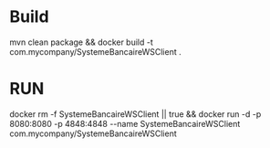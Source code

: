 # Build
mvn clean package && docker build -t com.mycompany/SystemeBancaireWSClient .

# RUN

docker rm -f SystemeBancaireWSClient || true && docker run -d -p 8080:8080 -p 4848:4848 --name SystemeBancaireWSClient com.mycompany/SystemeBancaireWSClient 